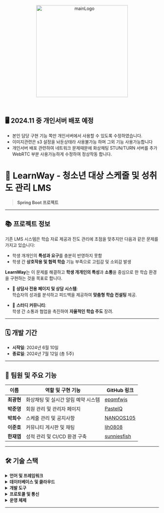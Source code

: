 <br>
<p align="center">
  <img src="https://github.com/user-attachments/assets/2204c2cc-5a0b-4b6c-970d-624d8c2b01f8" alt="mainLogo" width="300"/>
</p>
<br>


## 🖥️ **2024.11 중 개인서버 배포 예정**
-  본인 담당 구현 기능 쪽만 개인서버에서 사용할 수 있도록 수정하였습니다.
-  이미지관련은 s3 설정을 놔둔상태라 사용불가능 하며 그외 기능 사용가능합니다
-  개인서버 배포 관련하여 네트워크 문제때문에 화상채팅 STUN/TURN 서버를 추가
   WebRTC 부분 사용가능하게 수정하여 정상작동 합니다.


# 🌱 **LearnWay** - 청소년 대상 스케줄 및 성취도 관리 LMS  
> **Spring Boot 프로젝트**

---

## 📚 **프로젝트 정보**

기존 LMS 시스템은 학습 자료 제공과 진도 관리에 초점을 맞추지만 다음과 같은 문제를 가지고 있습니다:
- 학생 개개인의 **특성과 요구**를 충분히 반영하지 못함
- 학생 간 **상호작용 및 협력 학습** 기능 부족으로 고립감 및 소외감 발생

**LearnWay**는 이 문제를 해결하고 **학생 개개인의 특성**과 **소통**을 중심으로 한 학습 환경을 구현하는 것을 목표로 합니다.

- 🎯 **상담사 전용 페이지 및 상담 시스템**:  
  학습자의 성과를 분석하고 피드백을 제공하여 **맞춤형 학습 컨설팅** 제공.
  
- 💬 **스터디 커뮤니티**:  
  학생 간 소통과 협업을 촉진하여 **자율적인 학습 주도** 장려.

---

## 🗓️ **개발 기간**

- **시작일**: 2024년 6월 10일  
- **종료일**: 2024년 7월 12일 (총 5주)

---

## 👥 **팀원 및 주요 기능**

| 이름        | 역할 및 구현 기능                              | GitHub 링크                                      |
|-------------|------------------------------------------------|--------------------------------------------------|
| **최광현**  | 화상채팅 및 실시간 알림 예약 시스템             | [epqmfwjs](https://github.com/epqmfwjs)          |
| **박준영**  | 회원 관리 및 관리자 페이지                     | [PastelQ](https://github.com/PastelQ)            |
| **박희수**  | 스케줄 관리 및 공지사항                        | [NANOOS105](https://github.com/NANOOS105)        |
| **이준호**  | 커뮤니티 게시판 및 채팅                        | [ljh0808](https://github.com/ljh0808)            |
| **한재엽**  | 성적 관리 및 CI/CD 환경 구축                   | [sunniesfish](https://github.com/sunniesfish)    |

---

## 🛠️ **기술 스택**

<details>
<summary><strong>언어 및 프레임워크</strong></summary>
  
- **Java** 17  
- **JavaScript**  
- **CSS**  
- **Spring Boot** 3.3.0  
- **JPA**  
- **Spring Security** 6  
- **MyBatis**  
- **Spring Cloud Starter** 2.4.4  
- **Thymeleaf** 3.0.4  

</details>

<details>
<summary><strong>데이터베이스 및 클라우드</strong></summary>
  
- **MySQL** 8.0.36  
- **Amazon EC2**  
- **Amazon S3**  
- **Amazon RDS**  
- **AWS CodeDeploy**  

</details>

<details>
<summary><strong>개발 도구</strong></summary>
  
- **GitHub**  
- **IntelliJ IDEA**  
- **Spring Tool Suite 4 (STS4)**  
- **Visual Studio Code (VSCode)**  

</details>

<details>
<summary><strong>프로토콜 및 통신</strong></summary>

- **WebRTC**  
- **WebSocket**  

</details>

<details>
<summary><strong>운영 체제</strong></summary>

- **Ubuntu** 22.04 LTS  
- **Windows** 11  

</details>

---

